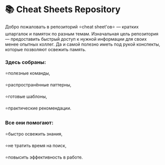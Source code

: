 # 📚 Cheat Sheets Repository
 Добро пожаловать в репозиторий ⭐cheat sheet'ов⭐ — кратких шпаргалок и памяток по разным темам. 
 Изначальная цель репозитория — предоставить быстрый доступ к нужной информации для своих менее опытных коллег. Да и самой полезно иметь под рукой конспекты, которые позволяют освежить память.

### Здесь собраны:

⭐полезные команды,

⭐распространённые паттерны,

⭐готовые шаблоны,

⭐практические рекомендации.

### Все они помогают:

⭐быстро освежить знания,

⭐не тратить время на поиск,

⭐повысить эффективность в работе.
